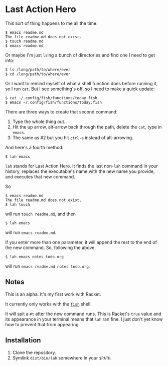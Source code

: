 # Last Action Hero

This sort of thing happens to me all the time:

    $ emacs readme.md
    The file readme.md does not exist.
    $ touch readme.md
    $ emacs readme.md

Or maybe I'm just `ls`ing a bunch of directories and find one I need to get into:

    $ ls /long/path/to/where/ever
    $ cd /long/path/to/where/ever

Or I want to remind myself of what a shell function does before running it, so I run `cat`. But I see something's off, so I need to make a quick update:

    $ cat ~/.config/fish/functions/today.fish
    $ emacs ~/.config/fish/functions/today.fish

There are three ways to create that second command:

1. Type the whole thing out.
2. Hit the up arrow, alt-arrow back through the path, delete the `cat`, type in `emacs`.
3. The same as #2 but you hit `ctrl-a` instead of alt-arrowing.

And here's a fourth method:

    $ lah emacs

`lah` stands for Last Action Hero. It finds the last non-`lah` command in your history, replaces the executable's name with the new name you provide, and executes that new command.

So

    $ emacs readme.md
    The file readme.md does not exist.
    $ lah touch

will run `touch readme.md`, and then

    $ lah emacs

will run `emacs readme.md`.

If you enter more than one parameter, it will append the rest to the end of the new command. So, following the above,

    $ lah emacs notes todo.org

will run `emacs readme.md notes todo.org`.



## Notes

This is an alpha. It's my first work with Racket.

It currently only works with the [`fish`](http://fishshell.com/) shell.

It will spit a `#t` after the new command runs. This is Racket's `true` value and its appearance in your terminal means that `lah` ran fine. I just don't yet know how to prevent that from appearing.



## Installation

1. Clone the repository.
2. Symlink `dist/bin/lah` somewhere in your `$PATH`.
